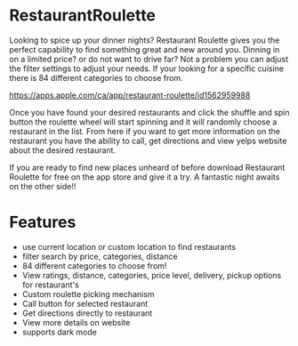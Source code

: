 # RestaurantRoulette
Looking to spice up your dinner nights? Restaurant Roulette gives you the perfect capability to find something great and new around you. Dinning in on a limited price? or do not want to drive far? Not a problem you can adjust the filter settings to adjust your needs. If your looking for a specific cuisine there is 84 different categories to choose from. 

https://apps.apple.com/ca/app/restaurant-roulette/id1562959988

Once you have found your desired restaurants and click the shuffle and spin button the roulette wheel will start spinning and it will randomly choose a restaurant in the list. From here if you want to get more information on the restaurant you have the ability to call, get directions and view yelps website about the desired restaurant.

If you are ready to find new places unheard of before download Restaurant Roulette for free on the app store and give it a try. A fantastic night awaits on the other side!!

# Features
* use current location or custom location to find restaurants 
* filter search by price, categories, distance 
* 84 different categories to choose from! 
* View ratings, distance, categories, price level, delivery, pickup options for restaurant's
* Custom roulette picking mechanism
* Call button for selected restaurant 
* Get directions directly to restaurant
* View more details on website  
* supports dark mode
